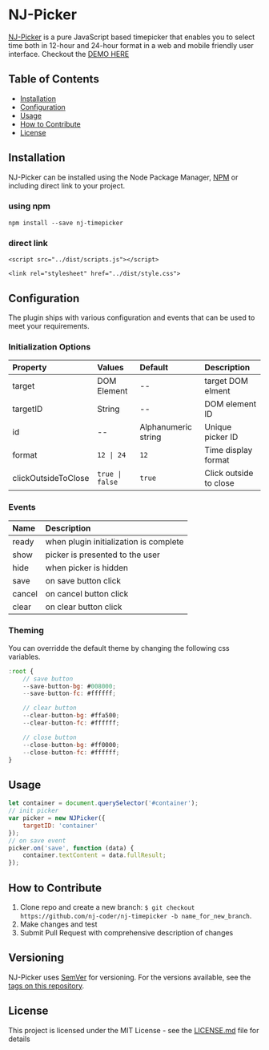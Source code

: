 # NJ-Picker
[NJ-Picker](http://nj-coder.com/) is a pure JavaScript based timepicker that enables you to select time both in 12-hour and 24-hour format in a web and mobile friendly user interface. Checkout the [DEMO HERE](http://nj-coder.com/)

## Table of Contents

- [Installation](#installation)
- [Configuration](#configuration)
- [Usage](#usage)
- [How to Contribute](#how-to-contribute)
- [License](#license)

## Installation
NJ-Picker can be installed using the Node Package Manager, [NPM](https://www.npmjs.com/) or including direct link to your project.
### using npm
```
npm install --save nj-timepicker
```
### direct link
```
<script src="../dist/scripts.js"></script>
```
```
<link rel="stylesheet" href="../dist/style.css">
```

## Configuration
The plugin ships with various configuration and events that can be used to meet your requirements.

### Initialization Options
| Property        | Values           | Default      | Description  |
| :-------------- |:-----------------| :------------| :------------|
| target          | DOM Element      | --           | target DOM elment |
| targetID        | String           | --           | DOM element ID |
| id              | --               | Alphanumeric string           | Unique picker ID |
| format          | ```12 \| 24```   | ```12```     | Time display format |
| clickOutsideToClose| ```true \| false```   | ```true```     | Click outside to close |

### Events
| Name        | Description  |
| :---------- |:-------------|
| ready       | when plugin initialization is complete |
| show        | picker is presented to the user |
| hide        | when picker is hidden |
| save        | on save button click |
| cancel      | on cancel button click |
| clear       | on clear button click |

### Theming
You can overridde the default theme by changing the following css variables.
```js
:root {
    // save button 
    --save-button-bg: #008000;
    --save-button-fc: #ffffff;

    // clear button
    --clear-button-bg: #ffa500;
    --clear-button-fc: #ffffff;

    // close button
    --close-button-bg: #ff0000;
    --close-button-fc: #ffffff;
}
```

## Usage
```js
let container = document.querySelector('#container');
// init picker
var picker = new NJPicker({
    targetID: 'container'
});
// on save event
picker.on('save', function (data) {
    container.textContent = data.fullResult;
});
```

## How to Contribute
1. Clone repo and create a new branch: `$ git checkout https://github.com/nj-coder/nj-timepicker -b name_for_new_branch`.
2. Make changes and test
3. Submit Pull Request with comprehensive description of changes

## Versioning
NJ-Picker uses [SemVer](http://semver.org/) for versioning. For the versions available, see the [tags on this repository](https://github.com/your/project/tags). 

## License
This project is licensed under the MIT License - see the [LICENSE.md](LICENSE.md) file for details

